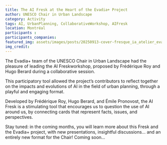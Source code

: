 ```yaml
---
title: The AI Fresk at the Heart of the Evadia+ Project
author: UNESCO Chair in Urban Landscape
category: Activity
tags: AI, UrbanPlanning, CollaborativeWorkshop, AIFresk
location: Montréal
participants : 
participants_companies: 
featured_img: assets/images/posts/20250913-cover-fresque_ia_atelier_evadia.jpg
img_credit: 
---
```

The Evadia+ team of the UNESCO Chair in Urban Landscape had the pleasure of leading the AI Freskworkshop, proposed by Frédérique Roy and Hugo Berard during a collaborative session.

This participatory tool allowed the project’s contributors to reflect together on the impacts and evolutions of AI in the field of urban planning, through a playful and engaging format.

Developed by Frédérique Roy, Hugo Berard, and Émile Pronovost, the AI Fresk is a stimulating tool that encourages us to question the use of AI around us, by connecting cards that represent facts, issues, and perspectives.

Stay tuned: in the coming months, you will learn more about this Fresk and the Evadia+ project, with new presentations, insightful discussions… and an entirely new format for the Chair!
Coming soon…
